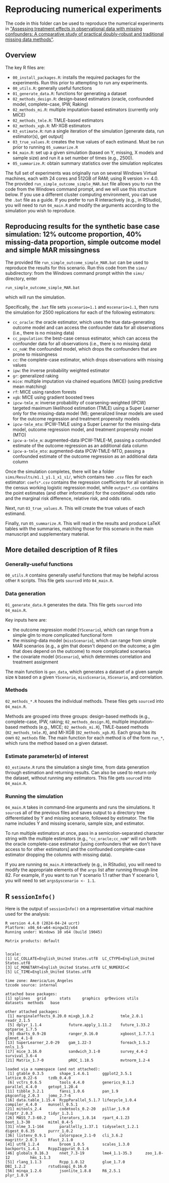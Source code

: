 # Reproducing numerical experiments

The code in this folder can be used to reproduce the numerical experiments in ["Assessing treatment effects in observational data with missing confounders: A comparative study of practical doubly-robust and traditional missing data methods"](). 

## Overview

The key R files are:
* `00_install_packages.R`: installs the required packages for the experiments. Run this prior to attempting to run any experiments.
* `00_utils.R`: generally useful functions
* `01_generate_data.R`: functions for generating a dataset
* `02_methods_design.R`: design-based estimators (oracle, confounded model, complete-case, IPW, Raking)
* `02_methods_mi.R`: multiple imputation-based estimators (currently only MICE)
* `02_methods_tmle.R`: TMLE-based estimators
* `02_methods_xgb.R`: MI-XGB estimators
* `03_estimate.R`: run a single iteration of the simulation [generate data, run estimator(s), get output]
* `03_true_values.R`: creates the true values of each estimand. Must be run prior to running `05_summarize.R`
* `04_main.R`: set up a given simulation (based on Y, missing, X models and sample size) and run it a set number of times (e.g., 2500). 
* `05_summarize.R`: obtain summary statistics over the simulation replicates

The full set of experiments was originally run on several Windows Virtual machines, each with 24 cores and 512GB of RAM; using R version >= 4.0. The provided `run_simple_outcome_simple_MAR.bat` file allows you to run the code from the Windows command prompt, and we will use this structure below. If you use a different cluster computing environment, you can use the `.bat` file as a guide. If you prefer to run R interactively (e.g., in RStudio), you will need to run `04_main.R` and modify the arguments according to the simulation you wish to reproduce.

## Reproducing results for the synthetic base case simulation: 12% outcome proportion, 40% missing-data proportion, simple outcome model and simple MAR missingness

The provided file `run_simple_outcome_simple_MAR.bat` can be used to reproduce the results for this scenario. Run this code from the `sims/` subdirectory: from the Windows command prompt within the `sims/` directory, enter

```{cmd}
run_simple_outcome_simple_MAR.bat
```

which will run the simulation.

Specifically, the `.bat` file sets `yscenario=1.1` and `mscenario=1.1`, then runs the simulation for 2500 replications for each of the following estimators: 
* `cc_oracle`: the oracle estimator, which uses the true data-generating outcome model and can access the confounder data for all observations (i.e., there is no missing data)
* `cc_population`: the best-case census estimator, which can access the confounder data for all observations (i.e., there is no missing data)
* `cc_noW`: the confounded model, which drops the confounders that are prone to missingness
* `cc`: the complete-case estimator, which drops observations with missing values
* `ipw`: the inverse probability weighted estimator
* `gr`: generalized raking
* `mice`: multiple imputation via chained equations (MICE) (using predictive mean matching)
* `rf`: MICE using random forests
* `xgb`: MICE using gradient boosted trees
* `ipcw-tmle_m`: inverse probability of coarsening-weighted (IPCW) targeted maximum likelihood estimation (TMLE) using a Super Learner only for the missing-data model (M); generalized linear models are used for the outcome regression and treatment propensity models
* `ipcw-tmle_mto`: IPCW-TMLE using a Super Learner for the missing-data model, outcome regression model, and treatment propensity model (MTO)
* `ipcw-a-tmle_m`: augmented-data IPCW-TMLE-M, passing a confounded estimate of the outcome regression as an additional data column
* `ipcw-a-tmle_mto`: augmented-data IPCW-TMLE-MTO, passing a confounded estimate of the outcome regression as an additional data column

Once the simulation completes, there will be a folder `sims/Results/m1.1_y1.1_x1_s1/`, which contains two `.csv` files for each estimator: `coefs*.csv` contains the regression coefficients for all variables in the census working logistic regression model, while `output*.csv` contains the point estimates (and other information) for the conditional odds ratio and the marginal risk difference, relative risk, and odds ratio.

Next, run `03_true_values.R`. This will create the true values of each estimand. 

Finally, run `05_summarize.R`. This will read in the results and produce LaTeX tables with the summaries, matching those for this scenario in the main manuscript and supplementary material.

## More detailed description of R files

### Generally-useful functions

`00_utils.R` contains generally useful functions that may be helpful across other `R` scripts. This file gets `source`d into `04_main.R`.

### Data generation

`01_generate_data.R` generates the data. This file gets `source`d into `04_main.R`.

Key inputs here are:
* the outcome regression model (`YScenario`), which can range from a simple glm to more complicated functional form
* the missing-data model (`missScenario`), which can range from simple MAR scenarios (e.g., a glm that doesn't depend on the outcome; a glm that does depend on the outcome) to more complicated scenarios
* the covariate model (`XScenario`), which determines correlation and treatment assignment

The main function is `gen_data`, which generates a dataset of a given sample size `N` based on a given `YScenario`, `missScenario`, `XScenario`, and correlation.

### Methods

`02_methods_*.R` houses the individual methods. These files gets `source`d into `04_main.R`.

Methods are grouped into three groups: design-based methods (e.g., complete-case, IPW, raking; `02_methods_design.R`), multiple imputation-based methods (e.g., MICE; `02_methods_mi.R`), TMLE-based methods (`02_methods_tmle.R`), and MI-XGB (`02_methods_xgb.R`). Each group has its own `02_methods` file. The main function for each method is of the form `run_*`, which runs the method based on a given dataset.

### Estimate parameter(s) of interest

`03_estimate.R` runs the simulation a single time, from data generation through estimation and returning results. Can also be used to return only the dataset, without running any estimators. This file gets `source`d into `04_main.R`.

### Running the simulation

`04_main.R` takes in command-line arguments and runs the simulations. It `source`s all of the previous files and saves output to a directory tree differentiated by Y and missing scenario, followed by estimator. The file name includes Y and missing scenario, sample size, and estimator.

To run multiple estimators at once, pass in a semicolon-separated character string with the multiple estimators (e.g., `"cc_oracle;cc_noW"` will run both the oracle complete-case estimator [using confounders that we don't have access to for other estimators] and the confounded complete-case estimator dropping the columns with missing data).

If you are running `04_main.R` interactively (e.g., in RStudio), you will need to modify the appropriate elements of the `args` list after running through line 82. For example, if you want to run Y scenario 1.1 rather than Y scenario 1, you will need to set `args$yscenario <- 1.1`.

## R `sessionInfo()`

Here is the output of `sessionInfo()` on a representative virtual machine used for the analysis:

```{r}
R version 4.4.0 (2024-04-24 ucrt)
Platform: x86_64-w64-mingw32/x64
Running under: Windows 10 x64 (build 19045)

Matrix products: default


locale:
[1] LC_COLLATE=English_United States.utf8  LC_CTYPE=English_United States.utf8   
[3] LC_MONETARY=English_United States.utf8 LC_NUMERIC=C                          
[5] LC_TIME=English_United States.utf8    

time zone: America/Los_Angeles
tzcode source: internal

attached base packages:
[1] splines   grid      stats     graphics  grDevices utils     datasets  methods   base     

other attached packages:
 [1] marginaleffects_0.20.0 mixgb_1.0.2            tmle_2.0.1             readr_2.1.5           
 [5] dplyr_1.1.4            future.apply_1.11.2    future_1.33.2          optparse_1.7.5        
 [9] dbarts_0.9-28          ranger_0.16.0          xgboost_1.7.7.1        glmnet_4.1-8          
[13] SuperLearner_2.0-29    gam_1.22-3             foreach_1.5.2          nnls_1.5              
[17] mice_3.16.0            sandwich_3.1-0         survey_4.4-2           survival_3.6-4        
[21] Matrix_1.7-0           pROC_1.18.5            mvtnorm_1.2-4         

loaded via a namespace (and not attached):
 [1] gtable_0.3.5       shape_1.4.6.1      ggplot2_3.5.1      lattice_0.22-6     tzdb_0.4.0        
 [6] vctrs_0.6.5        tools_4.4.0        generics_0.1.3     parallel_4.4.0     getopt_1.20.4     
[11] tibble_3.2.1       fansi_1.0.6        pan_1.9            pkgconfig_2.0.3    jomo_2.7-6        
[16] data.table_1.15.4  RcppParallel_5.1.7 lifecycle_1.0.4    compiler_4.4.0     munsell_0.5.1     
[21] mitools_2.4        codetools_0.2-20   pillar_1.9.0       nloptr_2.0.3       tidyr_1.3.1       
[26] MASS_7.3-60.2      iterators_1.0.14   rpart_4.1.23       boot_1.3-30        mitml_0.4-5       
[31] nlme_3.1-164       parallelly_1.37.1  tidyselect_1.2.1   digest_0.6.35      purrr_1.0.2       
[36] listenv_0.9.1      colorspace_2.1-0   cli_3.6.2          magrittr_2.0.3     Rfast_2.1.0       
[41] utf8_1.2.4         broom_1.0.5        scales_1.3.0       backports_1.4.1    RcppZiggurat_0.1.6
[46] globals_0.16.3     nnet_7.3-19        lme4_1.1-35.3      zoo_1.8-12         hms_1.1.3         
[51] rlang_1.1.3        Rcpp_1.0.12        glue_1.7.0         DBI_1.2.2          rstudioapi_0.16.0 
[56] minqa_1.2.6        jsonlite_1.8.8     R6_2.5.1           plyr_1.8.9        
```